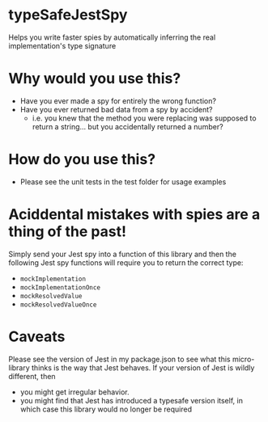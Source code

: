 # typeSafeJestSpy
Helps you write faster spies by automatically inferring the real implementation's type signature

# Why would you use this?

  * Have you ever made a spy for entirely the wrong function?
  * Have you ever returned bad data from a spy by accident?
    * i.e. you knew that the method you were replacing was supposed to return a string... but you accidentally returned a number?

# How do you use this?
  * Please see the unit tests in the test folder for usage examples

# Aciddental mistakes with spies are a thing of the past!

Simply send your Jest spy into a function of this library and then the following Jest spy functions will require you to return the correct type:
  * `mockImplementation`
  * `mockImplementationOnce`
  * `mockResolvedValue`
  * `mockResolvedValueOnce`

# Caveats
Please see the version of Jest in my package.json to see what this micro-library thinks is the way that Jest behaves. If your version of Jest is wildly different, then

  * you might get irregular behavior.
  * you might find that Jest has introduced a typesafe version itself, in which case this library would no longer be required
